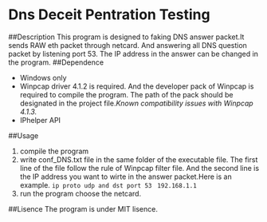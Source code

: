 ﻿# Dns Deceit Pentration Testing 
##Description
This program is designed to faking DNS answer packet.It sends RAW eth packet through netcard. And answering all DNS question packet by listening port 53. The IP address in the answer can be changed in the program.
##Dependence
*	Windows only
*	Winpcap driver 4.1.2 is required.
 And the developer pack of Winpcap is required to compile the program. The path of the pack should be designated in the project file._Known compatibility issues with Winpcap 4.1.3._
 *	IPhelper API


##Usage
1.	compile the program
2.	write conf_DNS.txt file in the same folder of the executable file. The first line of the file follow the rule of Winpcap filter file. And the second line is the IP address you want to wirte in the answer packet.Here is an example.
`ip proto udp and dst port 53 `
`192.168.1.1` 
3.	run the program choose the netcard.

##Lisence
The program is under MIT lisence.